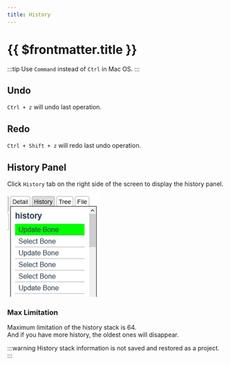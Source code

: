 ```yaml
---
title: History
---
```


# {{ $frontmatter.title }}

:::tip
Use `Command` instead of `Ctrl` in Mac OS.
:::

## Undo

`Ctrl + z` will undo last operation.

## Redo

`Ctrl + Shift + z` will redo last undo operation.


## History Panel

Click `History` tab on the right side of the screen to display the history panel.  

![](./assets/history_panel.png)

### Max Limitation

Maximum limitation of the history stack is 64.  
And if you have more history, the oldest ones will disappear.

:::warning
History stack information is not saved and restored as a project.
:::
